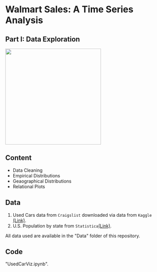 # Walmart Sales: A Time Series Analysis
## Part I: Data Exploration 

<img src="https://github.com/MohsenM-Git/walmart-sales/blob/main/Forecast/up-1.png" width="300"/> 


## Content
* Data Cleaning
* Empirical Distributions
* Geaographical Distributions
* Relational Plots

## Data
1) Used Cars data from `Craigslist` downloaded via data from `Kaggle` [(Link)](https://www.kaggle.com/). 
2) U.S. Population by state from `Statistica`[(Link)](https://www.statista.com).

All data used are available in the "Data" folder of this repository.

 ## Code
 "UsedCarViz.ipynb".

